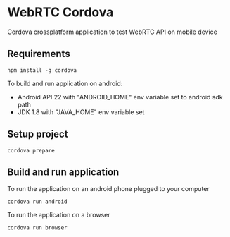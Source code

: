 # WebRTC Cordova

Cordova crossplatform application to test WebRTC API on mobile device

## Requirements
```
npm install -g cordova
```

To build and run application on android:
- Android API 22 with "ANDROID_HOME" env variable set to android sdk path
- JDK 1.8 with "JAVA_HOME" env variable set


## Setup project
```
cordova prepare
```

## Build and run application
To run the application on an android phone plugged to your computer
```
cordova run android
```
To run the application on a browser
```
cordova run browser
```